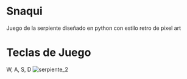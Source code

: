 # Snaqui
Juego de la serpiente diseñado en python con estilo retro de pixel art
# Teclas de Juego
W, A, S, D
![serpiente_2](https://github.com/user-attachments/assets/571c0c78-e776-457d-98eb-1fa5c5046be5)
